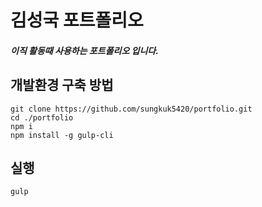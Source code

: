 # 김성국 포트폴리오

##### 이직 활동때 사용하는 포트폴리오 입니다.

## 개발환경 구축 방법

```{bash}
git clone https://github.com/sungkuk5420/portfolio.git
cd ./portfolio
npm i
npm install -g gulp-cli
```
## 실행
```{bash}
gulp
```
